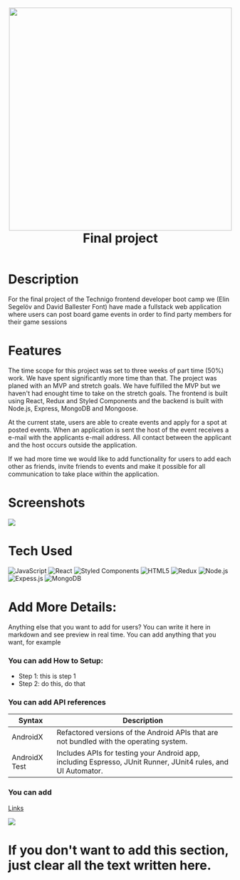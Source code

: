 <div align="center">
      <h1> <img src="https://i.postimg.cc/zB7dcS2v/logo.png" width="500px"><br/>Final project</h1>
     </div>
<p align="center"> <a href="https://octahedron.netlify.app/" target="_blank"><img alt="" src="https://img.shields.io/badge/Website-EA4C89?style=normal&logo=dribbble&logoColor=white" style="vertical-align:center" /></a> </p>

# Description
For the final project of the Technigo frontend developer boot camp we (Elin Segelöv and David Ballester Font) have made a fullstack web application where users can post board game events in order to find party members for their game sessions

# Features
The time scope for this project was set to three weeks of part time (50%) work. We have spent significantly more time than that. The project was planed with an MVP and stretch goals. We have fulfilled the MVP but we haven't had enought time to take on the stretch goals. The frontend is built using React, Redux and Styled Components and the backend is built with Node.js, Express, MongoDB and Mongoose.

At the current state, users are able to create events and apply for a spot at posted events. When an application is sent the host of the event receives a e-mail with the applicants e-mail address. All contact between the applicant and the host occurs outside the application. 

If we had more time we would like to add functionality for users to add each other as friends, invite friends to events and make it possible for all communication to take place within the application. 
# Screenshots
 <img src="https://i.postimg.cc/fbdk9nVd/Ska-rmavbild-2023-01-16-kl-16-38-28.png">
 
# Tech Used
<img src="https://img.shields.io/badge/javascript-%23323330.svg?style=for-the-badge&logo=javascript&logoColor=%23F7DF1E" alt="JavaScript">
<img src="https://img.shields.io/badge/react-%2320232a.svg?style=for-the-badge&logo=react&logoColor=%2361DAFB" alt="React">
<img src="https://img.shields.io/badge/styled--components-DB7093?style=for-the-badge&logo=styled-components&logoColor=white" alt="Styled Components">
<img src="https://img.shields.io/badge/html5-%23E34F26.svg?style=for-the-badge&logo=html5&logoColor=white" alt="HTML5">
<img src="https://img.shields.io/badge/redux-%23593d88.svg?style=for-the-badge&logo=redux&logoColor=white" alt="Redux">
<img src="https://img.shields.io/badge/node.js-6DA55F?style=for-the-badge&logo=node.js&logoColor=white" alt="Node.js">
<img src="https://img.shields.io/badge/express.js-%23404d59.svg?style=for-the-badge&logo=express&logoColor=%2361DAFB" alt="Expess.js">
<img src="https://img.shields.io/badge/MongoDB-%234ea94b.svg?style=for-the-badge&logo=mongodb&logoColor=white" alt="MongoDB">

      
# Add More Details:
Anything else that you want to add for users? You can write it here in markdown and see preview in real time. You can add anything that you want, for example

### You can add How to Setup:
- Step 1: this is step 1
- Step 2: do this, do that

### You can add API references
| Syntax | Description |
| ----------- | ----------- |
| AndroidX | Refactored versions of the Android APIs that are not bundled with the operating system. |
| AndroidX Test | Includes APIs for testing your Android app, including Espresso, JUnit Runner, JUnit4 rules, and UI Automator. |

### You can add 
[Links](https://itsvg.in)
 
![](https://img.shields.io/badge/IMAGES-4298B8.svg?style=for-the-badge&logoColor=white)
# If you don't want to add this section, just clear all the text written here.

      
<!-- </> with 💛 by readMD (https://readmd.itsvg.in) -->
    
